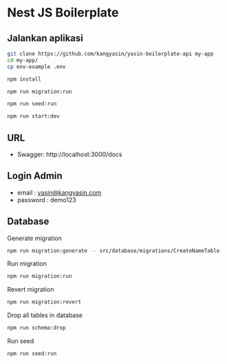 # Nest JS Boilerplate

## Jalankan aplikasi

```bash
git clone https://github.com/kangyasin/yasin-boilerplate-api my-app
cd my-app/
cp env-example .env
```

```bash
npm install

npm run migration:run

npm run seed:run

npm run start:dev
```

## URL

- Swagger: http://localhost:3000/docs

## Login Admin
- email : yasin@kangyasin.com
- password : demo123

## Database

Generate migration

```bash
npm run migration:generate -- src/database/migrations/CreateNameTable 
```

Run migration

```bash
npm run migration:run
```

Revert migration

```bash
npm run migration:revert
```

Drop all tables in database

```bash
npm run schema:drop
```

Run seed

```bash
npm run seed:run
```
